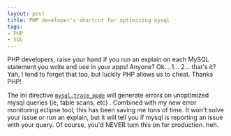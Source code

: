 ```yaml
---
layout: post
title: PHP developer's shortcut for optimizing mysql
tags:
- PHP
- SQL
---
```

PHP developers, raise your hand if you run an explain on each MySQL statement you write and use in your apps!  Anyone?  Ok... 1... 2... that's it?  Yah, I tend to forget that too, but luckily PHP allows us to cheat.  Thanks PHP!

The ini directive [`mysql.trace_mode`](http://us.php.net/manual/en/ref.mysql.php#ini.mysql.trace-mode) will generate errors on unoptimized mysql queries (ie, table scans, etc) .  Combined with my new error monitoring eclipse tool, this has been saving me tons of time.  It won't solve your issue or run an explain, but it will tell you if mysql is reporting an issue with your query.  Of course, you'd NEVER turn this on for production. heh.
